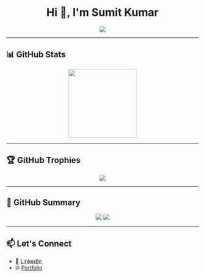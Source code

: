 <h1 align="center">Hi 👋, I'm Sumit Kumar</h1>
<p align="center">
  <img src="https://readme-typing-svg.herokuapp.com?center=true&vCenter=true&lines=Passionate+Java+Developer;Spring+Boot+Microservices+Expert;Open+Source+Contributor" />
</p>

---

## 📊 GitHub Stats

<p align="center">
  <img src="https://github-readme-stats.vercel.app/api?username=sumitkumar1503&show_icons=true&theme=tokyonight" height="180" />
</p>

---

## 🏆 GitHub Trophies

<p align="center">
  <img src="https://github-profile-trophy.vercel.app/?username=sumitkumar1503&theme=gruvbox&no-frame=true&margin-w=15&column=7" />
</p>

---

## 🚀 GitHub Summary

<p align="center">
  <img src="https://img.shields.io/github/followers/sumitkumar1503?label=Followers&style=social" />
  <img src="https://img.shields.io/github/stars/sumitkumar1503?label=Stars&style=social" />
</p>

---

## 📫 Let's Connect

- 🔗 [LinkedIn](https://linkedin.com/in/sumitkumar1503)
- 🌐 [Portfolio](https://your-portfolio-link.com)
